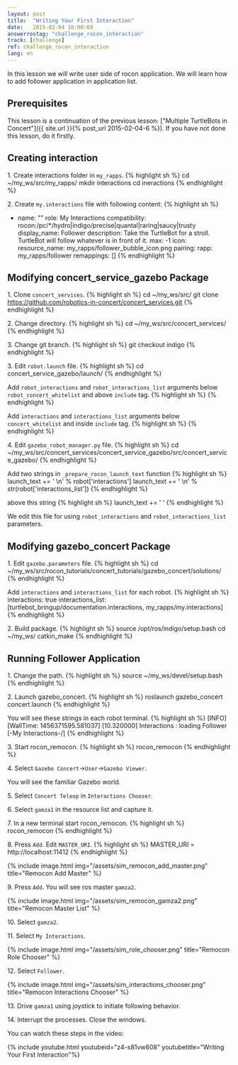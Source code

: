 ```yaml
---
layout: post
title:  "Writing Your First Interaction"
date:   2015-02-04 10:00:09
answerrostag: "challenge_rocon_interaction"
track: [challenge]
ref: challenge_rocon_interaction
lang: en
---
```


In this lesson we will write user side of rocon application. We will learn how
to add follower application in application list.

## Prerequisites

This lesson is a continuation of the previous lesson:
["Multiple TurtleBots in Concert"]({{ site.url }}{% post_url 2015-02-04-6 %}).
If you have not done this lesson, do it firstly.

## Creating interaction

1\. Create interactions folder in `my_rapps`.
{% highlight sh %}
cd ~/my_ws/src/my_rapps/
mkdir interactions
cd ineractions
{% endhighlight %}

2\. Create `my.interactions` file with following content:
{% highlight sh %}
- name: ""
  role: My Interactions
  compatibility: rocon:/pc/*/hydro|indigo/precise|quantal|raring|saucy|trusty
  display_name: Follower
  description: Take the TurtleBot for a stroll. TurtleBot will follow  whatever is in front of it.
  max: -1
  icon:
    resource_name: my_rapps/follower_bubble_icon.png
  pairing:
    rapp: my_rapps/follower
    remappings: []
{% endhighlight %}

## Modifying concert_service_gazebo Package

1\. Clone `concert_services`.
{% highlight sh %}
cd ~/my_ws/src/
git clone https://github.com/robotics-in-concert/concert_services.git
{% endhighlight %}

2\. Change directory.
{% highlight sh %}
cd ~/my_ws/src/concert_services/
{% endhighlight %}

3\. Change git branch.
{% highlight sh %}
git checkout indigo
{% endhighlight %}

3\. Edit `robot.launch` file.
{% highlight sh %}
cd concert_service_gazebo/launch/
{% endhighlight %}

Add `robot_interactions` and `robot_interactions_list` arguments
below `robot_concert_whitelist` and above `include` tag.
{% highlight sh %}
<arg name="robot_interactions" default="false"/>
<arg name="robot_interactions_list" default="[]"/>
{% endhighlight %}

Add `interactions` and `interactions_list` arguments below
`concert_whitelist` and inside `include` tag.
{% highlight sh %}
<arg name="interactions" value="$(arg robot_interactions)"/>
<arg name="interactions_list" value="$(arg robot_interactions_list)"/>
{% endhighlight %}

4\. Edit `gazebo_robot_manager.py` file.
{% highlight sh %}
cd ~/my_ws/src/concert_services/concert_service_gazebo/src/concert_service_gazebo/
{% endhighlight %}

Add two strings in `_prepare_rocon_launch_text` function
{% highlight sh %}
launch_text += '    <arg name="robot_interactions" value="%s"/>\n' % robot['interactions']
launch_text += '    <arg name="robot_interactions_list" value="%s"/>\n' % str(robot['interactions_list'])
{% endhighlight %}

above this string
{% highlight sh %}
launch_text += '  </launch>'
{% endhighlight %}

We edit this file for using `robot_interactions` and `robot_interactions_list`
parameters.

## Modifying gazebo_concert Package

1\. Edit `gazebo.parameters` file.
{% highlight sh %}
cd ~/my_ws/src/rocon_tutorials/concert_tutorials/gazebo_concert/solutions/
{% endhighlight %}

Add `interactions` and `interactions_list` for each robot.
{% highlight sh %}
interactions: true
interactions_list: [turtlebot_bringup/documentation.interactions, my_rapps/my.interactions]
{% endhighlight %}

2\. Build package.
{% highlight sh %}
source /opt/ros/indigo/setup.bash
cd ~/my_ws/
catkin_make
{% endhighlight %}

## Running Follower Application

1\. Change the path.
{% highlight sh %}
source ~/my_ws/devel/setup.bash
{% endhighlight %}

2\. Launch gazebo_concert.
{% highlight sh %}
roslaunch gazebo_concert concert.launch
{% endhighlight %}

You will see these strings in each robot terminal.
{% highlight sh %}
[INFO] [WallTime: 1456371595.581037] [10.320000] Interactions : loading Follower [-My Interactions-/]
{% endhighlight %}

3\. Start rocon_remocon.
{% highlight sh %}
rocon_remocon
{% endhighlight %}

4\. Select `Gazebo Concert`->`User`->`Gazebo Viewer`.

You will see the familiar Gazebo world.

5\. Select `Concert Teleop` in `Interactions Chooser`.

6\. Select `gamza1` in the resource list and capture it.

7\. In a new terminal start rocon_remocon.
{% highlight sh %}
rocon_remocon
{% endhighlight %}

8\. Press `Add`. Edit `MASTER_URI`.
{% highlight sh %}
MASTER_URI = http://localhost:11412
{% endhighlight %}

{% include image.html img="/assets/sim_remocon_add_master.png" title="Remocon Add Master" %}

9\. Press `Add`. You will see ros master `gamza2`.

{% include image.html img="/assets/sim_remocon_gamza2.png" title="Remocon Master List" %}

10\. Select `gamza2`.

11\. Select `My Interactions`.

{% include image.html img="/assets/sim_role_chooser.png" title="Remocon Role Chooser" %}

12\. Select `Follower`.

{% include image.html img="/assets/sim_interactions_chooser.png" title="Remocon Interactions Chooser" %}

13\. Drive `gamza1` using joystick to initiate following behavior.

14\. Interrupt the processes. Close the windows.

You can watch these steps in the video:

{% include youtube.html youtubeid="z4-s81vw608" youtubetitle="Writing Your First Interaction"%}
